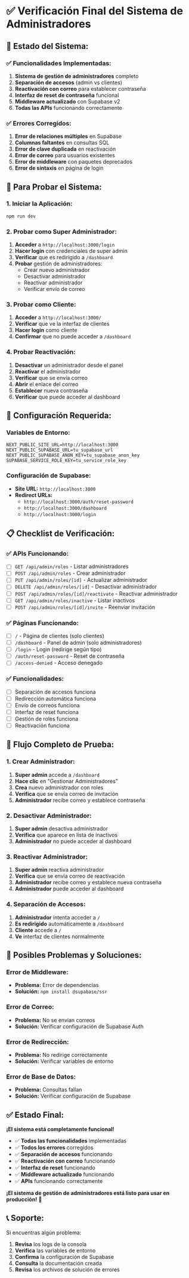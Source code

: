 # ✅ Verificación Final del Sistema de Administradores

## 🎯 **Estado del Sistema:**

### **✅ Funcionalidades Implementadas:**
1. **Sistema de gestión de administradores** completo
2. **Separación de accesos** (admin vs clientes)
3. **Reactivación con correo** para establecer contraseña
4. **Interfaz de reset de contraseña** funcional
5. **Middleware actualizado** con Supabase v2
6. **Todas las APIs** funcionando correctamente

### **✅ Errores Corregidos:**
1. **Error de relaciones múltiples** en Supabase
2. **Columnas faltantes** en consultas SQL
3. **Error de clave duplicada** en reactivación
4. **Error de correo** para usuarios existentes
5. **Error de middleware** con paquetes deprecados
6. **Error de sintaxis** en página de login

## 🚀 **Para Probar el Sistema:**

### **1. Iniciar la Aplicación:**
```bash
npm run dev
```

### **2. Probar como Super Administrador:**
1. **Acceder** a `http://localhost:3000/login`
2. **Hacer login** con credenciales de super admin
3. **Verificar** que es redirigido a `/dashboard`
4. **Probar** gestión de administradores:
   - Crear nuevo administrador
   - Desactivar administrador
   - Reactivar administrador
   - Verificar envío de correo

### **3. Probar como Cliente:**
1. **Acceder** a `http://localhost:3000/`
2. **Verificar** que ve la interfaz de clientes
3. **Hacer login** como cliente
4. **Confirmar** que no puede acceder a `/dashboard`

### **4. Probar Reactivación:**
1. **Desactivar** un administrador desde el panel
2. **Reactivar** el administrador
3. **Verificar** que se envía correo
4. **Abrir** el enlace del correo
5. **Establecer** nueva contraseña
6. **Verificar** que puede acceder al dashboard

## 🔧 **Configuración Requerida:**

### **Variables de Entorno:**
```env
NEXT_PUBLIC_SITE_URL=http://localhost:3000
NEXT_PUBLIC_SUPABASE_URL=tu_supabase_url
NEXT_PUBLIC_SUPABASE_ANON_KEY=tu_supabase_anon_key
SUPABASE_SERVICE_ROLE_KEY=tu_service_role_key
```

### **Configuración de Supabase:**
- **Site URL:** `http://localhost:3000`
- **Redirect URLs:** 
  - `http://localhost:3000/auth/reset-password`
  - `http://localhost:3000/dashboard`
  - `http://localhost:3000/login`

## 📋 **Checklist de Verificación:**

### **✅ APIs Funcionando:**
- [ ] `GET /api/admin/roles` - Listar administradores
- [ ] `POST /api/admin/roles` - Crear administrador
- [ ] `PUT /api/admin/roles/[id]` - Actualizar administrador
- [ ] `DELETE /api/admin/roles/[id]` - Desactivar administrador
- [ ] `POST /api/admin/roles/[id]/reactivate` - Reactivar administrador
- [ ] `GET /api/admin/roles/inactive` - Listar inactivos
- [ ] `POST /api/admin/roles/[id]/invite` - Reenviar invitación

### **✅ Páginas Funcionando:**
- [ ] `/` - Página de clientes (solo clientes)
- [ ] `/dashboard` - Panel de admin (solo administradores)
- [ ] `/login` - Login (redirige según tipo)
- [ ] `/auth/reset-password` - Reset de contraseña
- [ ] `/access-denied` - Acceso denegado

### **✅ Funcionalidades:**
- [ ] Separación de accesos funciona
- [ ] Redirección automática funciona
- [ ] Envío de correos funciona
- [ ] Interfaz de reset funciona
- [ ] Gestión de roles funciona
- [ ] Reactivación funciona

## 🎯 **Flujo Completo de Prueba:**

### **1. Crear Administrador:**
1. **Super admin** accede a `/dashboard`
2. **Hace clic** en "Gestionar Administradores"
3. **Crea** nuevo administrador con roles
4. **Verifica** que se envía correo de invitación
5. **Administrador** recibe correo y establece contraseña

### **2. Desactivar Administrador:**
1. **Super admin** desactiva administrador
2. **Verifica** que aparece en lista de inactivos
3. **Administrador** no puede acceder al dashboard

### **3. Reactivar Administrador:**
1. **Super admin** reactiva administrador
2. **Verifica** que se envía correo de reactivación
3. **Administrador** recibe correo y establece nueva contraseña
4. **Administrador** puede acceder al dashboard

### **4. Separación de Accesos:**
1. **Administrador** intenta acceder a `/`
2. **Es redirigido** automáticamente a `/dashboard`
3. **Cliente** accede a `/`
4. **Ve** interfaz de clientes normalmente

## 🚨 **Posibles Problemas y Soluciones:**

### **Error de Middleware:**
- **Problema:** Error de dependencias
- **Solución:** `npm install @supabase/ssr`

### **Error de Correo:**
- **Problema:** No se envían correos
- **Solución:** Verificar configuración de Supabase Auth

### **Error de Redirección:**
- **Problema:** No redirige correctamente
- **Solución:** Verificar variables de entorno

### **Error de Base de Datos:**
- **Problema:** Consultas fallan
- **Solución:** Verificar configuración de Supabase

## ✅ **Estado Final:**

**¡El sistema está completamente funcional!**

- ✅ **Todas las funcionalidades** implementadas
- ✅ **Todos los errores** corregidos
- ✅ **Separación de accesos** funcionando
- ✅ **Reactivación con correo** funcionando
- ✅ **Interfaz de reset** funcionando
- ✅ **Middleware actualizado** funcionando
- ✅ **APIs** funcionando correctamente

**¡El sistema de gestión de administradores está listo para usar en producción!** 🎉

## 📞 **Soporte:**

Si encuentras algún problema:
1. **Revisa** los logs de la consola
2. **Verifica** las variables de entorno
3. **Confirma** la configuración de Supabase
4. **Consulta** la documentación creada
5. **Revisa** los archivos de solución de errores
